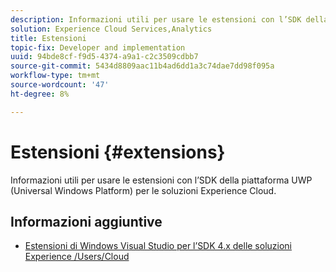 ```yaml
---
description: Informazioni utili per usare le estensioni con l’SDK della piattaforma UWP (Universal Windows Platform) per le soluzioni Experience Cloud.
solution: Experience Cloud Services,Analytics
title: Estensioni
topic-fix: Developer and implementation
uuid: 94bde8cf-f9d5-4374-a9a1-c2c3509cdbb7
source-git-commit: 5434d8809aac11b4ad6dd1a3c74dae7dd98f095a
workflow-type: tm+mt
source-wordcount: '47'
ht-degree: 8%

---
```



# Estensioni {#extensions}

Informazioni utili per usare le estensioni con l’SDK della piattaforma UWP (Universal Windows Platform) per le soluzioni Experience Cloud.

## Informazioni aggiuntive

+ [Estensioni di Windows Visual Studio per l’SDK 4.x delle soluzioni Experience /Users/Cloud](/help/universal-windows/extensions/win-vse-4x.md)